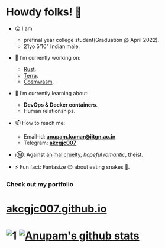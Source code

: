 # Howdy folks! 👋
- 😛 I am
  - prefinal year college student(Graduation @ April 2022).
  - 21yo 5'10" Indian male.
- 🔭 I’m currently working on:
  - [Rust](https://www.rust-lang.org/).
  - [Terra](https://www.terra.money/).
  - [Cosmwasm](https://cosmwasm.com/).
  
- 🌱 I’m currently learning about: 
  - <b>DevOps & Docker containers</b>.
  - Human relationships.
- 📫 How to reach me:
  - Email-id: [**anupam.kumar@iitgn.ac.in**](mailto:anupam.kumar@iitgn.ac.in)
  - Telegram: [**akcgjc007**](https://t.me/akcgjc007)
- ℹ️Ⓜ️: Against <ins>animal cruelty</ins>, <i>hopeful romantic</i>, theist.
- ⚡ Fun fact: Fantasize 😊 about eating snakes 🐍.

<h3><b>Check out my portfolio</b></h3>
<h1><a href="https://akcgjc007.github.io/">akcgjc007.github.io</a><h1>

![1](https://github-readme-stats.vercel.app/api/top-langs/?username=akcgjc007&theme=blue-green)
[![Anupam's github stats](https://github-readme-stats.vercel.app/api?username=akcgjc007&theme=blue-green)](https://github.com/akcgjc007)
